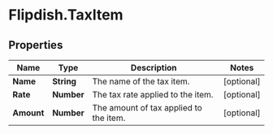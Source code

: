 # Flipdish.TaxItem

## Properties

Name | Type | Description | Notes
------------ | ------------- | ------------- | -------------
**Name** | **String** | The name of the tax item. | [optional] 
**Rate** | **Number** | The tax rate applied to the item. | [optional] 
**Amount** | **Number** | The amount of tax applied to the item. | [optional] 


